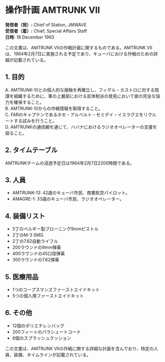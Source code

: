 # 操作計画 AMTRUNK VII

**発信者（発）:** Chief of Station, JMWAVE  
**受信者（着）:** Chief, Special Affairs Staff  
**日時:** 18 December 1963

この文書は、AMTRUNK VIIの作戦計画に関するものである。AMTRUNK VIIは、1964年2月7日に実施される予定であり、キューバにおける作戦のための詳細が記載されている。

## 1. 目的
A. AMTRUNK-10との個人的な接触を再確立し、フィデル・カストロに対する陰謀を組織するために、軍の上層部における反体制派の発見において彼の完全な協力を確保すること。  
B. AMTRUNK-10からの作戦情報を取得すること。  
C. FARのキャプテンであるホセ・アルベルト・セミデイ・イスラグエをリクルートする試みを行うこと。  
D. AMTRUNKの通信網を通じて、ハバナにおけるラジオオペレーターの支援を探ること。

## 2. タイムテーブル
AMTRUNKチームの浸透予定日は1964年2月7日2200時間である。

## 3. 人員
- AMTRUNK-13: 42歳のキューバ市民、商業航空パイロット。
- AMAGRE-1: 33歳のキューバ市民、ラジオオペレーター。

## 4. 装備リスト
- 5丁のベルギー製ブローニング9mmピストル
- 2丁のM-3 SMG
- 2丁の7.62自動ライフル
- 200ラウンドの9mm弾薬
- 400ラウンドの45口径弾薬
- 300ラウンドの7.62弾薬

## 5. 医療用品
- 1つのコープスマンズファーストエイドキット
- 5つの個人用ファーストエイドキット

## 6. その他
- 12個のポリエチレンバッグ
- 200フィートのパラシュートコード
- 6個のスプラッシュクッション

この文書は、AMTRUNK VIIの作戦に関する詳細な計画を含んでおり、特定の人員、装備、タイムラインが記載されている。